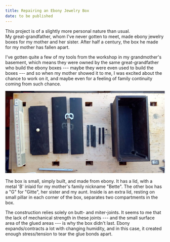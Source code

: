 ```yaml
---
title: Repairing an Ebony Jewelry Box
date: to be published
---
```


This project is of a slightly more personal nature than usual.  
My great-grandfather, whom I've never gotten to meet, made ebony jewelry boxes
for my mother and her sister. After half a century, the box he made for my
mother has fallen apart.

I've gotten quite a few of my tools from the workshop in my grandmother's
basement, which means they were owned by the same great-grandfather who build
the ebony boxes --- maybe they were even used to build the boxes ---  and so when
my mother showed it to me, I was excited about the chance to work on it, and
maybe even for a feeling of family continuity coming from such chance.

![The box as I recieved it. The folding rule is graduated in centimeters][initial-assembly]

The box is small, simply built, and made from ebony. It has a lid, with a metal
'B' inlaid for my mother's family nickname "Bette". The other box has a "G" for
"Gitte", her sister and my aunt. Inside is an extra lid, resting on  small pillar
in each corner of the box, separates two compartments in the box.

The construction relies solely on butt- and miter-joints. It seems to
me that the lack of mechanical strength in these joints --- and the small
surface area of the glued areas --- is why the box didn't last. Ebony
expands/contracts a lot with changing humidity, and in this case, it created
enough stress/tension to tear the glue bonds apart.


[initial-assembly]: ebony-box-assets/initial_assembly.jpg
